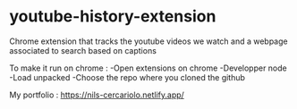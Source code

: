 # youtube-history-extension
Chrome extension that tracks the youtube videos we watch and a webpage associated to search based on captions

To make it run on chrome :
-Open extensions on chrome
-Developper node
-Load unpacked
-Choose the repo where you cloned the github

My portfolio : https://nils-cercariolo.netlify.app/
